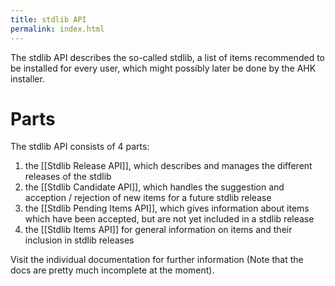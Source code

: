 ```yaml
---
title: stdlib API
permalink: index.html
---
```

The stdlib API describes the so-called stdlib, a list of items recommended to be installed for every user, which might possibly later be done by the AHK installer.

# Parts
The stdlib API consists of 4 parts:

1. the [[Stdlib Release API]], which describes and manages the different releases of the stdlib
2. the [[Stdlib Candidate API]], which handles the suggestion and acception / rejection of new items for a future stdlib release
3. the [[Stdlib Pending Items API]], which gives information about items which have been accepted, but are not yet included in a stdlib release
4. the [[Stdlib Items API]] for general information on items and their inclusion in stdlib releases

Visit the individual documentation for further information (Note that the docs are pretty much incomplete at the moment).